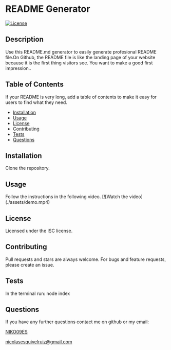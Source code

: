 # README Generator 
  
 [![License](https://img.shields.io/badge/License-ISC-yellow.svg)](https://opensource.org/licenses/ISC)

  ## Description 

  Use this README.md generator to easily generate profesional README file.On Github, the README file is like the landing page of your website because it is the first thing visitors see. You want to make a good first impression..
  
  
  ## Table of Contents 
  
  If your README is very long, add a table of contents to make it easy for users to find what they need.
  
  * [Installation](#installation)
  * [Usage](#usage)
  * [License](#license)
  * [Contributing](#contributing)
  * [Tests](#tests)
  * [Questions](#Questions)
  
  ## Installation
  
  Clone the repository.
  
  
  ## Usage 
  
  Follow the instructions in the following video. [![Watch the video] (./assets/demo.mp4)

  
  
  
  ## License
  
  Licensed under the ISC license.
  
  ## Contributing
  
  Pull requests and stars are always welcome. For bugs and feature requests, please create an issue.
  
  ## Tests
  
  In the terminal run: node index

  ## Questions

  If you have any further questions contact me on github or my email:

  [NIKO09ES](https://github.com/NIKO09ES)

  [nicolasesquivelruiz@gmail.com](mailto:nicolasesquivelruiz@gmail.com)

